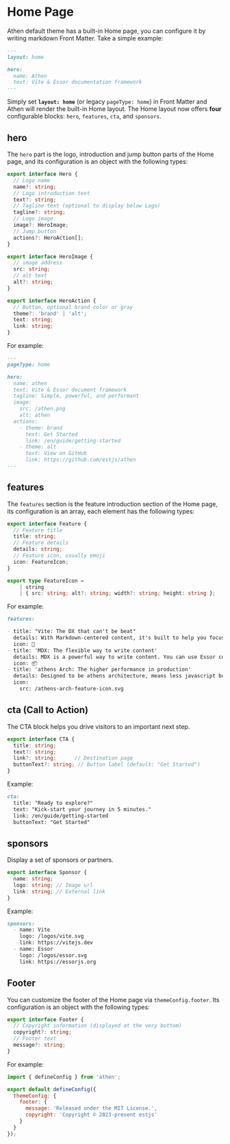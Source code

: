 # Home Page

Athen default theme has a built-in Home page, you can configure it by writing markdown Front Matter. Take a simple example:

```md
---
layout: home

hero:
  name: Athen
  text: Vite & Essor documentation framework
---
```

Simply set **`layout: home`** (or legacy `pageType: home`) in Front Matter and Athen will render the built-in Home layout.
The Home layout now offers **four** configurable blocks: `hero`, `features`, `cta`, and `sponsors`.

## hero

The `hero` part is the logo, introduction and jump button parts of the Home page, and its configuration is an object with the following types:

```ts
export interface Hero {
  // Logo name
  name?: string;
  // Logo introduction text
  text?: string;
  // Tagline text (optional to display below Logo)
  tagline?: string;
  // Logo image
  image?: HeroImage;
  // Jump button
  actions?: HeroAction[];
}

export interface HeroImage {
  // image address
  src: string;
  // alt text
  alt?: string;
}

export interface HeroAction {
  // Button, optional brand color or gray
  theme?: 'brand' | 'alt';
  text: string;
  link: string;
}
```

For example:

```md
---
pageType: home

hero:
  name: athen
  text: Vite & Essor document framework
  tagline: Simple, powerful, and performant
  image:
    src: /athen.png
    alt: athen
  actions:
    - theme: brand
      text: Get Started
      link: /en/guide/getting-started
    - theme: alt
      text: View on GitHub
      link: https://github.com/estjs/athen
---
```

## features

The `features` section is the feature introduction section of the Home page, its configuration is an array, each element has the following types:

```ts
export interface Feature {
  // Feature title
  title: string;
  // Feature details
  details: string;
  // Feature icon, usually emoji
  icon: FeatureIcon;
}

export type FeatureIcon =
    | string
    | { src: string; alt?: string; width?: string; height: string };
```

For example:

```md
features:

- title: "Vite: The DX that can't be beat"
  details: With Markdown-centered content, it's built to help you focus on writing and deployed with minimum configuration.
  icon: 🚀
- title: 'MDX: The flexible way to write content'
  details: MDX is a powerful way to write content. You can use Essor components in Markdown.
  icon: 📦
- title: 'athens Arch: The higher performance in production'
  details: Designed to be athens architecture, means less javascript bundle, partial hydration and better performance about FCP, TTI.
  icon:
    src: /athens-arch-feature-icon.svg
```

## cta (Call to Action)

The CTA block helps you drive visitors to an important next step.

```ts
export interface CTA {
  title: string;
  text?: string;
  link?: string;      // Destination page
  buttonText?: string; // Button label (default: "Get Started")
}
```

Example:

```md
cta:
  title: "Ready to explore?"
  text: "Kick-start your journey in 5 minutes."
  link: /en/guide/getting-started
  buttonText: "Get Started"
```

## sponsors

Display a set of sponsors or partners.

```ts
export interface Sponsor {
  name: string;
  logo: string; // Image url
  link: string; // External link
}
```

Example:

```md
sponsors:
  - name: Vite
    logo: /logos/vite.svg
    link: https://vitejs.dev
  - name: Essor
    logo: /logos/essor.svg
    link: https://essorjs.org
```

## Footer

You can customize the footer of the Home page via `themeConfig.footer`. Its configuration is an object with the following types:

```ts
export interface Footer {
  // Copyright information (displayed at the very bottom)
  copyright?: string;
  // Footer text
  message?: string;
}
```

For example:

```js
import { defineConfig } from 'athen';

export default defineConfig({
  themeConfig: {
    footer: {
      message: 'Released under the MIT License.',
      copyright: 'Copyright © 2023-present estjs'
    }
  }
});
```
